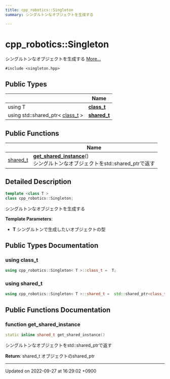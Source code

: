 ```yaml
---
title: cpp_robotics::Singleton
summary: シングルトンなオブジェクトを生成する 

---
```


# cpp_robotics::Singleton



シングルトンなオブジェクトを生成する  [More...](#detailed-description)


`#include <singleton.hpp>`

## Public Types

|                | Name           |
| -------------- | -------------- |
| using T | **[class_t](/cpp_robotics/doxybook/Classes/classcpp__robotics_1_1Singleton/#using-class-t)**  |
| using std::shared_ptr< [class_t](/cpp_robotics/doxybook/Classes/classcpp__robotics_1_1Singleton/#using-class-t) > | **[shared_t](/cpp_robotics/doxybook/Classes/classcpp__robotics_1_1Singleton/#using-shared-t)**  |

## Public Functions

|                | Name           |
| -------------- | -------------- |
| [shared_t](/cpp_robotics/doxybook/Classes/classcpp__robotics_1_1Singleton/#using-shared-t) | **[get_shared_instance](/cpp_robotics/doxybook/Classes/classcpp__robotics_1_1Singleton/#function-get-shared-instance)**()<br>シングルトンなオブジェクトをstd::shared_ptrで返す  |

## Detailed Description

```cpp
template <class T >
class cpp_robotics::Singleton;
```

シングルトンなオブジェクトを生成する 

**Template Parameters**: 

  * **T** シングルトンで生成したいオブジェクトの型 

## Public Types Documentation

### using class_t

```cpp
using cpp_robotics::Singleton< T >::class_t =  T;
```


### using shared_t

```cpp
using cpp_robotics::Singleton< T >::shared_t =  std::shared_ptr<class_t>;
```


## Public Functions Documentation

### function get_shared_instance

```cpp
static inline shared_t get_shared_instance()
```

シングルトンなオブジェクトをstd::shared_ptrで返す 

**Return**: shared_t オブジェクトのshared_ptr 

-------------------------------

Updated on 2022-09-27 at 16:29:02 +0900
